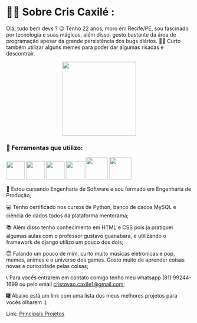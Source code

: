 # :man_technologist: Sobre Cris Caxilé :

Olá, tudo bem devs ? &#128521; Tenho 22 anos, moro em Recife/PE, sou fascinado por tecnologia e suas mágicas, além disso, gosto bastante da área de programação apesar da grande persistência dos bugs diários. &#129392;&#128514; Curto também utilizar alguns memes para poder dar algumas risadas e descontrair. 

<p align="center">
  <img height="200em" src="https://github.com/CrisCaxile/Python/assets/107740598/96667bda-b978-47de-84bb-cd98069f4ff5">
</p>


### &#128295; Ferramentas que utilizo:


<img src="https://cdn.icon-icons.com/icons2/1508/PNG/512/python_104451.png" height="50em"> <img src="https://www.ibm.com/content/dam/adobe-cms/instana/media_logo/MySQL.component.complex-narrative-xl.ts=1690899996369.png/content/adobe-cms/br/pt/products/instana/supported-technologies/mysql-monitoring/jcr:content/root/table_of_contents/body/content_section_styled/content-section-body/complex_narrative/logoimage" height="50em"> <img src="https://camo.githubusercontent.com/38827655e1ae0e1518d635ad89e8aa46b7f977c795952245c36a2d58064f1803/68747470733a2f2f63646e2e6a7364656c6976722e6e65742f67682f64657669636f6e732f64657669636f6e2f69636f6e732f6769742f6769742d6f726967696e616c2e737667" height="50em"> <img src="https://www.svgrepo.com/show/353657/django-icon.svg" height="50em"> <img src="https://camo.githubusercontent.com/7dde8da81212fbf7b9018760a7d44c9c8f7aad8f995bbfd51968165b87f913c9/68747470733a2f2f63646e2e6a7364656c6976722e6e65742f67682f64657669636f6e732f64657669636f6e2f69636f6e732f68746d6c352f68746d6c352d6f726967696e616c2d776f72646d61726b2e737667" height="60em"> <img src="https://camo.githubusercontent.com/cd402acee67bfaf3560634ed1b236cb3d330dcee7f0b5aec2ad98c435e852c7b/68747470733a2f2f63646e2e6a7364656c6976722e6e65742f67682f64657669636f6e732f64657669636f6e2f69636f6e732f637373332f637373332d6f726967696e616c2d776f72646d61726b2e737667" height="60em">
          
 &#129333; Estou cursando Engenharia de Software e sou formado em Engenharia de Produção;

 &#128187; Tenho certificado nos cursos de Python, banco de dados MySQL e ciência de dados todos da plataforma mentorama; 

 &#128218; Além disso tenho conhecimento em HTML e CSS pois ja pratiquei algumas aulas com o professor gustavo guanabara, e utilizando o framework de django utilizo um pouco dos dois;

 &#128519; Falando um pouco de mim, curto muito músicas eletronicas e pop, memes, animes e o universo dos games. Gosto muito de aprender coisas novas e curiosidade pelas coisas;

 &#128222; Para vocês entrarem em contato comigo tenho meu whatsapp (81) 99244-1699 ou pelo email cristovao.caxile1@gmail.com;
 
 &#127878; Abaixo está um link com uma lista dos meus melhores projetos para vocês olharem :)

 Link: <a href="https://github.com/CrisCaxile/Principais-Projetos" target="_blank"> Principais Projetos </a>
